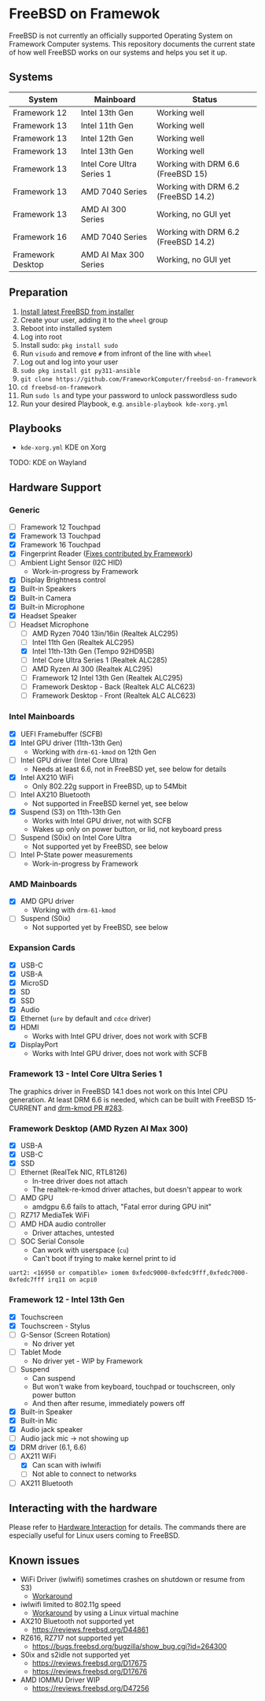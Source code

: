 # FreeBSD on Framewok

FreeBSD is not currently an officially supported Operating System on Framework
Computer systems. This repository documents the current state of how well
FreeBSD works on our systems and helps you set it up.

## Systems

| System            | Mainboard                 | Status                              |
|-------------------| --------------------------|-------------------------------------|
| Framework 12      | Intel 13th Gen            | Working well                        |
| Framework 13      | Intel 11th Gen            | Working well                        |
| Framework 13      | Intel 12th Gen            | Working well                        |
| Framework 13      | Intel 13th Gen            | Working well                        |
| Framework 13      | Intel Core Ultra Series 1 | Working with DRM 6.6 (FreeBSD 15)   |
| Framework 13      | AMD 7040 Series           | Working with DRM 6.2 (FreeBSD 14.2) |
| Framework 13      | AMD AI 300 Series         | Working, no GUI yet                 |
| Framework 16      | AMD 7040 Series           | Working with DRM 6.2 (FreeBSD 14.2) |
| Framework Desktop | AMD AI Max 300 Series     | Working, no GUI yet                 |

## Preparation

1. [Install latest FreeBSD from installer](installation-instructions.md)
2. Create your user, adding it to the `wheel` group
3. Reboot into installed system
4. Log into root
5. Install sudo: `pkg install sudo`
6. Run `visudo` and remove `#` from infront of the line with `wheel`
7. Log out and log into your user
8. `sudo pkg install git py311-ansible`
9. `git clone https://github.com/FrameworkComputer/freebsd-on-framework`
10. `cd freebsd-on-framework`
11. Run `sudo ls` and type your password to unlock passwordless sudo
12. Run your desired Playbook, e.g. `ansible-playbook kde-xorg.yml`

## Playbooks

- `kde-xorg.yml` KDE on Xorg

TODO: KDE on Wayland

## Hardware Support

### Generic

- [ ] Framework 12 Touchpad
- [x] Framework 13 Touchpad
- [x] Framework 16 Touchpad
- [x] Fingerprint Reader ([Fixes contributed by Framework](fingerprint-reader.md))
- [ ] Ambient Light Sensor (I2C HID)
  - Work-in-progress by Framework
- [x] Display Brightness control
- [x] Built-in Speakers
- [x] Built-in Camera
- [x] Built-in Microphone
- [x] Headset Speaker
- [ ] Headset Microphone
  - [ ] AMD Ryzen 7040 13in/16in (Realtek ALC295)
  - [ ] Intel 11th Gen (Realtek ALC295)
  - [x] Intel 11th-13th Gen (Tempo 92HD95B)
  - [ ] Intel Core Ultra Series 1 (Realtek ALC285)
  - [ ] AMD Ryzen AI 300 (Realtek ALC295)
  - [ ] Framework 12 Intel 13th Gen (Realtek ALC295)
  - [ ] Framework Desktop - Back (Realtek ALC ALC623)
  - [ ] Framework Desktop - Front (Realtek ALC ALC623)

### Intel Mainboards

- [x] UEFI Framebuffer (SCFB)
- [x] Intel GPU driver (11th-13th Gen)
  - Working with `drm-61-kmod` on 12th Gen
- [ ] Intel GPU driver (Intel Core Ultra)
  - Needs at least 6.6, not in FreeBSD yet, see below for details
- [x] Intel AX210 WiFi
  - Only 802.22g support in FreeBSD, up to 54Mbit
- [ ] Intel AX210 Bluetooth
  - Not supported in FreeBSD kernel yet, see below
- [x] Suspend (S3) on 11th-13th Gen
  - Works with Intel GPU driver, not with SCFB
  - Wakes up only on power button, or lid, not keyboard press
- [ ] Suspend (S0ix) on Intel Core Ultra
  - Not supported yet by FreeBSD, see below
- [ ] Intel P-State power measurements
  - Work-in-progress by Framework

### AMD Mainboards

- [x] AMD GPU driver
  - Working with `drm-61-kmod`
- [ ] Suspend (S0ix)
  - Not supported yet by FreeBSD, see below

### Expansion Cards

- [x] USB-C
- [x] USB-A
- [x] MicroSD
- [x] SD
- [x] SSD
- [x] Audio
- [x] Ethernet (`ure` by default and `cdce` driver)
- [x] HDMI
  - Works with Intel GPU driver, does not work with SCFB
- [x] DisplayPort
  - Works with Intel GPU driver, does not work with SCFB

### Framework 13 - Intel Core Ultra Series 1

The graphics driver in FreeBSD 14.1 does not work on this Intel CPU generation.
At least DRM 6.6 is needed, which can be built with FreeBSD 15-CURRENT and [drm-kmod PR #283](https://github.com/freebsd/drm-kmod/pull/283).

### Framework Desktop (AMD Ryzen AI Max 300)
- [x] USB-A
- [x] USB-C
- [x] SSD
- [ ] Ethernet (RealTek NIC, RTL8126)
  - In-tree driver does not attach
  - The realtek-re-kmod driver attaches, but doesn't appear to work
- [ ] AMD GPU
  - amdgpu 6.6 fails to attach, "Fatal error during GPU init"
- [ ] RZ717 MediaTek WiFi
- [ ] AMD HDA audio controller
  - Driver attaches, untested
- [ ] SOC Serial Console
  - Can work with userspace (`cu`)
  - Can't boot if trying to make kernel print to id

```
uart2: <16950 or compatible> iomem 0xfedc9000-0xfedc9fff,0xfedc7000-0xfedc7fff irq11 on acpi0
```

### Framework 12 - Intel 13th Gen

- [x] Touchscreen
- [x] Touchscreen - Stylus
- [ ] G-Sensor (Screen Rotation)
  - No driver yet
- [ ] Tablet Mode
  - No driver yet - WIP by Framework
- [ ] Suspend
  - Can suspend
  - But won't wake from keyboard, touchpad or touchscreen, only power button
  - And then after resume, immediately powers off
- [x] Built-in Speaker
- [x] Built-in Mic
- [x] Audio jack speaker
- [ ] Audio jack mic -> not showing up
- [x] DRM driver (6.1, 6.6)
- [ ] AX211 WiFi
  - [x] Can scan with iwlwifi
  - [ ] Not able to connect to networks
- [ ] AX211 Bluetooth

## Interacting with the hardware

Please refer to [Hardware Interaction](hardware-interaction.md) for details.
The commands there are especially useful for Linux users coming to FreeBSD.

## Known issues

- WiFi Driver (iwlwifi) sometimes crashes on shutdown or resume from S3)
  - [Workaround](https://bugs.freebsd.org/bugzilla/show_bug.cgi?id=263632)
- iwlwifi limited to 802.11g speed
  - [Workaround](https://github.com/pgj/freebsd-wifibox) by using a Linux virtual machine
- AX210 Bluetooth not supported yet
  - https://reviews.freebsd.org/D44861
- RZ616, RZ717 not supported yet
  - https://bugs.freebsd.org/bugzilla/show_bug.cgi?id=264300
- S0ix and s2idle not supported yet
    - https://reviews.freebsd.org/D17675
    - https://reviews.freebsd.org/D17676
- AMD IOMMU Driver WIP
  - https://reviews.freebsd.org/D47256
